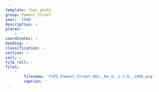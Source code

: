 ```yaml
---
template: fsps_photo
group: Pament_Street
year: '1980'
description: ~
places:
    - ''
coordinates: ~
heading: ~
classification: ~
section: ~
cell: ~
film_roll: ~
files:
    -
        filename: 'FSPS_Pament_Street_003,_No_9,_1-2-D,_1980.png'
        caption: ''
---
```

